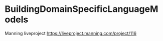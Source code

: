 # BuildingDomainSpecificLanguageModels
Manning liveproject https://liveproject.manning.com/project/116
